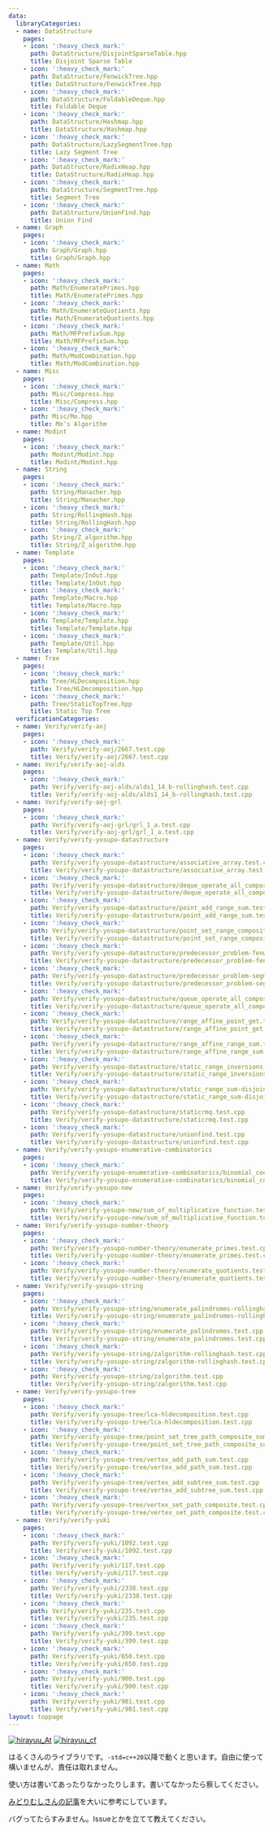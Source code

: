 ```yaml
---
data:
  libraryCategories:
  - name: DataStructure
    pages:
    - icon: ':heavy_check_mark:'
      path: DataStructure/DisjointSparseTable.hpp
      title: Disjoint Sparse Table
    - icon: ':heavy_check_mark:'
      path: DataStructure/FenwickTree.hpp
      title: DataStructure/FenwickTree.hpp
    - icon: ':heavy_check_mark:'
      path: DataStructure/FoldableDeque.hpp
      title: Foldable Deque
    - icon: ':heavy_check_mark:'
      path: DataStructure/Hashmap.hpp
      title: DataStructure/Hashmap.hpp
    - icon: ':heavy_check_mark:'
      path: DataStructure/LazySegmentTree.hpp
      title: Lazy Segment Tree
    - icon: ':heavy_check_mark:'
      path: DataStructure/RadixHeap.hpp
      title: DataStructure/RadixHeap.hpp
    - icon: ':heavy_check_mark:'
      path: DataStructure/SegmentTree.hpp
      title: Segment Tree
    - icon: ':heavy_check_mark:'
      path: DataStructure/UnionFind.hpp
      title: Union Find
  - name: Graph
    pages:
    - icon: ':heavy_check_mark:'
      path: Graph/Graph.hpp
      title: Graph/Graph.hpp
  - name: Math
    pages:
    - icon: ':heavy_check_mark:'
      path: Math/EnumeratePrimes.hpp
      title: Math/EnumeratePrimes.hpp
    - icon: ':heavy_check_mark:'
      path: Math/EnumerateQuotients.hpp
      title: Math/EnumerateQuotients.hpp
    - icon: ':heavy_check_mark:'
      path: Math/MFPrefixSum.hpp
      title: Math/MFPrefixSum.hpp
    - icon: ':heavy_check_mark:'
      path: Math/ModCombination.hpp
      title: Math/ModCombination.hpp
  - name: Misc
    pages:
    - icon: ':heavy_check_mark:'
      path: Misc/Compress.hpp
      title: Misc/Compress.hpp
    - icon: ':heavy_check_mark:'
      path: Misc/Mo.hpp
      title: Mo's Algorithm
  - name: Modint
    pages:
    - icon: ':heavy_check_mark:'
      path: Modint/Modint.hpp
      title: Modint/Modint.hpp
  - name: String
    pages:
    - icon: ':heavy_check_mark:'
      path: String/Manacher.hpp
      title: String/Manacher.hpp
    - icon: ':heavy_check_mark:'
      path: String/RollingHash.hpp
      title: String/RollingHash.hpp
    - icon: ':heavy_check_mark:'
      path: String/Z_algorithm.hpp
      title: String/Z_algorithm.hpp
  - name: Template
    pages:
    - icon: ':heavy_check_mark:'
      path: Template/InOut.hpp
      title: Template/InOut.hpp
    - icon: ':heavy_check_mark:'
      path: Template/Macro.hpp
      title: Template/Macro.hpp
    - icon: ':heavy_check_mark:'
      path: Template/Template.hpp
      title: Template/Template.hpp
    - icon: ':heavy_check_mark:'
      path: Template/Util.hpp
      title: Template/Util.hpp
  - name: Tree
    pages:
    - icon: ':heavy_check_mark:'
      path: Tree/HLDecomposition.hpp
      title: Tree/HLDecomposition.hpp
    - icon: ':heavy_check_mark:'
      path: Tree/StaticTopTree.hpp
      title: Static Top Tree
  verificationCategories:
  - name: Verify/verify-aoj
    pages:
    - icon: ':heavy_check_mark:'
      path: Verify/verify-aoj/2667.test.cpp
      title: Verify/verify-aoj/2667.test.cpp
  - name: Verify/verify-aoj-alds
    pages:
    - icon: ':heavy_check_mark:'
      path: Verify/verify-aoj-alds/alds1_14_b-rollinghash.test.cpp
      title: Verify/verify-aoj-alds/alds1_14_b-rollinghash.test.cpp
  - name: Verify/verify-aoj-grl
    pages:
    - icon: ':heavy_check_mark:'
      path: Verify/verify-aoj-grl/grl_1_a.test.cpp
      title: Verify/verify-aoj-grl/grl_1_a.test.cpp
  - name: Verify/verify-yosupo-datastructure
    pages:
    - icon: ':heavy_check_mark:'
      path: Verify/verify-yosupo-datastructure/associative_array.test.cpp
      title: Verify/verify-yosupo-datastructure/associative_array.test.cpp
    - icon: ':heavy_check_mark:'
      path: Verify/verify-yosupo-datastructure/deque_operate_all_composite.test.cpp
      title: Verify/verify-yosupo-datastructure/deque_operate_all_composite.test.cpp
    - icon: ':heavy_check_mark:'
      path: Verify/verify-yosupo-datastructure/point_add_range_sum.test.cpp
      title: Verify/verify-yosupo-datastructure/point_add_range_sum.test.cpp
    - icon: ':heavy_check_mark:'
      path: Verify/verify-yosupo-datastructure/point_set_range_composite.test.cpp
      title: Verify/verify-yosupo-datastructure/point_set_range_composite.test.cpp
    - icon: ':heavy_check_mark:'
      path: Verify/verify-yosupo-datastructure/predecessor_problem-fenwick_tree.test.cpp
      title: Verify/verify-yosupo-datastructure/predecessor_problem-fenwick_tree.test.cpp
    - icon: ':heavy_check_mark:'
      path: Verify/verify-yosupo-datastructure/predecessor_problem-segment_tree.test.cpp
      title: Verify/verify-yosupo-datastructure/predecessor_problem-segment_tree.test.cpp
    - icon: ':heavy_check_mark:'
      path: Verify/verify-yosupo-datastructure/queue_operate_all_composite.test.cpp
      title: Verify/verify-yosupo-datastructure/queue_operate_all_composite.test.cpp
    - icon: ':heavy_check_mark:'
      path: Verify/verify-yosupo-datastructure/range_affine_point_get.test.cpp
      title: Verify/verify-yosupo-datastructure/range_affine_point_get.test.cpp
    - icon: ':heavy_check_mark:'
      path: Verify/verify-yosupo-datastructure/range_affine_range_sum.test.cpp
      title: Verify/verify-yosupo-datastructure/range_affine_range_sum.test.cpp
    - icon: ':heavy_check_mark:'
      path: Verify/verify-yosupo-datastructure/static_range_inversions_query-mo.test.cpp
      title: Verify/verify-yosupo-datastructure/static_range_inversions_query-mo.test.cpp
    - icon: ':heavy_check_mark:'
      path: Verify/verify-yosupo-datastructure/static_range_sum-disjoint_sparse_table.test.cpp
      title: Verify/verify-yosupo-datastructure/static_range_sum-disjoint_sparse_table.test.cpp
    - icon: ':heavy_check_mark:'
      path: Verify/verify-yosupo-datastructure/staticrmq.test.cpp
      title: Verify/verify-yosupo-datastructure/staticrmq.test.cpp
    - icon: ':heavy_check_mark:'
      path: Verify/verify-yosupo-datastructure/unionfind.test.cpp
      title: Verify/verify-yosupo-datastructure/unionfind.test.cpp
  - name: Verify/verify-yosupo-enumerative-combinatorics
    pages:
    - icon: ':heavy_check_mark:'
      path: Verify/verify-yosupo-enumerative-combinatorics/binomial_coefficient_prime_mod.test.cpp
      title: Verify/verify-yosupo-enumerative-combinatorics/binomial_coefficient_prime_mod.test.cpp
  - name: Verify/verify-yosupo-new
    pages:
    - icon: ':heavy_check_mark:'
      path: Verify/verify-yosupo-new/sum_of_multiplicative_function.test.cpp
      title: Verify/verify-yosupo-new/sum_of_multiplicative_function.test.cpp
  - name: Verify/verify-yosupo-number-theory
    pages:
    - icon: ':heavy_check_mark:'
      path: Verify/verify-yosupo-number-theory/enumerate_primes.test.cpp
      title: Verify/verify-yosupo-number-theory/enumerate_primes.test.cpp
    - icon: ':heavy_check_mark:'
      path: Verify/verify-yosupo-number-theory/enumerate_quotients.test.cpp
      title: Verify/verify-yosupo-number-theory/enumerate_quotients.test.cpp
  - name: Verify/verify-yosupo-string
    pages:
    - icon: ':heavy_check_mark:'
      path: Verify/verify-yosupo-string/enumerate_palindromes-rollinghash.test.cpp
      title: Verify/verify-yosupo-string/enumerate_palindromes-rollinghash.test.cpp
    - icon: ':heavy_check_mark:'
      path: Verify/verify-yosupo-string/enumerate_palindromes.test.cpp
      title: Verify/verify-yosupo-string/enumerate_palindromes.test.cpp
    - icon: ':heavy_check_mark:'
      path: Verify/verify-yosupo-string/zalgorithm-rollinghash.test.cpp
      title: Verify/verify-yosupo-string/zalgorithm-rollinghash.test.cpp
    - icon: ':heavy_check_mark:'
      path: Verify/verify-yosupo-string/zalgorithm.test.cpp
      title: Verify/verify-yosupo-string/zalgorithm.test.cpp
  - name: Verify/verify-yosupo-tree
    pages:
    - icon: ':heavy_check_mark:'
      path: Verify/verify-yosupo-tree/lca-hldecomposition.test.cpp
      title: Verify/verify-yosupo-tree/lca-hldecomposition.test.cpp
    - icon: ':heavy_check_mark:'
      path: Verify/verify-yosupo-tree/point_set_tree_path_composite_sum_fixed_root.test.cpp
      title: Verify/verify-yosupo-tree/point_set_tree_path_composite_sum_fixed_root.test.cpp
    - icon: ':heavy_check_mark:'
      path: Verify/verify-yosupo-tree/vertex_add_path_sum.test.cpp
      title: Verify/verify-yosupo-tree/vertex_add_path_sum.test.cpp
    - icon: ':heavy_check_mark:'
      path: Verify/verify-yosupo-tree/vertex_add_subtree_sum.test.cpp
      title: Verify/verify-yosupo-tree/vertex_add_subtree_sum.test.cpp
    - icon: ':heavy_check_mark:'
      path: Verify/verify-yosupo-tree/vertex_set_path_composite.test.cpp
      title: Verify/verify-yosupo-tree/vertex_set_path_composite.test.cpp
  - name: Verify/verify-yuki
    pages:
    - icon: ':heavy_check_mark:'
      path: Verify/verify-yuki/1092.test.cpp
      title: Verify/verify-yuki/1092.test.cpp
    - icon: ':heavy_check_mark:'
      path: Verify/verify-yuki/117.test.cpp
      title: Verify/verify-yuki/117.test.cpp
    - icon: ':heavy_check_mark:'
      path: Verify/verify-yuki/2338.test.cpp
      title: Verify/verify-yuki/2338.test.cpp
    - icon: ':heavy_check_mark:'
      path: Verify/verify-yuki/235.test.cpp
      title: Verify/verify-yuki/235.test.cpp
    - icon: ':heavy_check_mark:'
      path: Verify/verify-yuki/399.test.cpp
      title: Verify/verify-yuki/399.test.cpp
    - icon: ':heavy_check_mark:'
      path: Verify/verify-yuki/650.test.cpp
      title: Verify/verify-yuki/650.test.cpp
    - icon: ':heavy_check_mark:'
      path: Verify/verify-yuki/900.test.cpp
      title: Verify/verify-yuki/900.test.cpp
    - icon: ':heavy_check_mark:'
      path: Verify/verify-yuki/901.test.cpp
      title: Verify/verify-yuki/901.test.cpp
layout: toppage
---
```

[![hirayuu_At](https://img.shields.io/endpoint?url=https%3A%2F%2Fatcoder-badges.now.sh%2Fapi%2Fatcoder%2Fjson%2Fhirayuu_At)](https://atcoder.jp/users/hirayuu_At)
[![hirayuu_cf](https://img.shields.io/endpoint?url=https%3A%2F%2Fatcoder-badges.now.sh%2Fapi%2Fcodeforces%2Fjson%2Fhirayuu_cf)](https://codeforces.com/profile/hirayuu_cf)

はるくさんのライブラリです。`-std=c++20`以降で動くと思います。自由に使って構いませんが、責任は取れません。

使い方は書いてあったりなかったりします。書いてなかったら察してください。

[みどりむしさんの記事](https://qiita.com/KakurenboUni/items/b47d9e6e3582e2149d63)を大いに参考にしています。

バグってたらすみません。Issueとかを立てて教えてください。